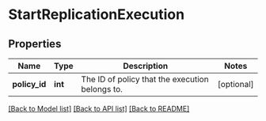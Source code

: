 # StartReplicationExecution

## Properties
Name | Type | Description | Notes
------------ | ------------- | ------------- | -------------
**policy_id** | **int** | The ID of policy that the execution belongs to. | [optional] 

[[Back to Model list]](../README.md#documentation-for-models) [[Back to API list]](../README.md#documentation-for-api-endpoints) [[Back to README]](../README.md)


